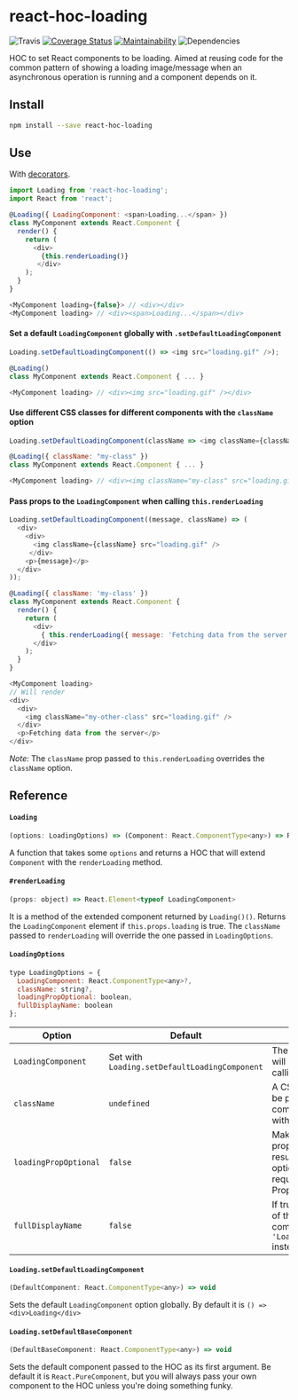 # react-hoc-loading
![Travis][travis-badge] [![Coverage Status][coveralls-badge]][coveralls] [![Maintainability][codeclimate-badge]][codeclimate] ![Dependencies][dependencies-badge]

HOC to set React components to be loading. Aimed at reusing code for the common pattern of showing a loading image/message when an asynchronous operation is running and a component depends on it.

## Install

```bash
npm install --save react-hoc-loading
```

## Use

With [decorators][decorators].

```javascript
import Loading from 'react-hoc-loading';
import React from 'react';

@Loading({ LoadingComponent: <span>Loading...</span> })
class MyComponent extends React.Component {
  render() {
    return (
      <div>
        {this.renderLoading()}
       </div>
    );
  }
}

<MyComponent loading={false}> // <div></div>
<MyComponent loading> // <div><span>Loading...</span></div>
```

#### Set a default `LoadingComponent` globally with `.setDefaultLoadingComponent`

```javascript
Loading.setDefaultLoadingComponent(() => <img src="loading.gif" />);

@Loading()
class MyComponent extends React.Component { ... }

<MyComponent loading> // <div><img src="loading.gif" /></div>
```

#### Use different CSS classes for different components with the `className` option

```javascript
Loading.setDefaultLoadingComponent(className => <img className={className} src="loading.gif" />);

@Loading({ className: "my-class" })
class MyComponent extends React.Component { ... }

<MyComponent loading> // <div><img className="my-class" src="loading.gif" /></div>
```

#### Pass props to the `LoadingComponent` when calling `this.renderLoading`

```javascript
Loading.setDefaultLoadingComponent((message, className) => (
  <div>
    <div>
      <img className={className} src="loading.gif" />
     </div>
    <p>{message}</p>
  </div>
));

@Loading({ className: 'my-class' })
class MyComponent extends React.Component {
  render() {
    return (
      <div>
        { this.renderLoading({ message: 'Fetching data from the server', className: 'my-other-class' }) }
      </div>
    );
  }
}

<MyComponent loading>
// Will render
<div>
  <div>
    <img className="my-other-class" src="loading.gif" />
  </div>
  <p>Fetching data from the server</p>
</div>
```

*Note:* The `className` prop passed to `this.renderLoading` overrides the `className` option.

## Reference

#### `Loading`

```javascript 
(options: LoadingOptions) => (Component: React.ComponentType<any>) => React.ComponentType<any>
```

A function that takes some `options` and returns a HOC that will extend `Component` with the `renderLoading` method.

#### `#renderLoading`

```javascript
(props: object) => React.Element<typeof LoadingComponent>
```

It is a method of the extended component returned by `Loading()()`. Returns the `LoadingComponent` element if `this.props.loading` is true. The `className` passed to `renderLoading` will override the one passed in `LoadingOptions`.

#### `LoadingOptions`

```javascript
type LoadingOptions = {
  LoadingComponent: React.ComponentType<any>?,
  className: string?,
  loadingPropOptional: boolean,
  fullDisplayName: boolean
};
```

|Option|Default|Description|
|-|-|-|
|`LoadingComponent`|Set with `Loading.setDefaultLoadingComponent`|The component that will be rendered when calling `renderLoading`|
|`className`|`undefined`|A CSS class that will be passed to the component rendered with `renderLoading`|
|`loadingPropOptional`|`false`|Makes the `loading` property of the resulting `Component` optional instead of required using PropTypes|
|`fullDisplayName`|`false`|If true the `displayName` of the resulting component will be `'Loadable(Component)'` instead of `'Component'`|

#### `Loading.setDefaultLoadingComponent`

```javascript
(DefaultComponent: React.ComponentType<any>) => void
```

Sets the default `LoadingComponent` option globally.
By default it is `() => <div>Loading</div>`

#### `Loading.setDefaultBaseComponent`

```javascript
(DefaultBaseComponent: React.ComponentType<any>) => void
```

Sets the default component passed to the HOC as its first argument. Be default it is `React.PureComponent`, but you will  always pass your own component to the HOC unless you're doing something funky.

[coveralls]: https://coveralls.io/github/MarcoScabbiolo/react-hoc-loading?branch=master
[coveralls-badge]: https://coveralls.io/repos/github/MarcoScabbiolo/react-hoc-loading/badge.svg?branch=master
[travis-badge]: https://travis-ci.org/MarcoScabbiolo/react-loading-hoc.svg?branch=master
[dependencies-badge]: https://david-dm.org/MarcoScabbiolo/react-hoc-loading.svg
[codeclimate-badge]: https://api.codeclimate.com/v1/badges/a7b8a58c28791334fc94/maintainability
[codeclimate]: https://codeclimate.com/github/MarcoScabbiolo/react-hoc-loading/maintainability
[decorators]: https://medium.com/google-developers/exploring-es7-decorators-76ecb65fb841
